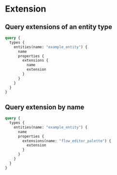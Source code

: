 # Extension

## Query extensions of an entity type

```graphql
query {
  types {
    entities(name: "example_entity") {
      name
      properties {
        extensions {
          name
          extension
        }
      }
    }
  }
}
```

## Query extension by name

```graphql
query {
  types {
    entities(name: "example_entity") {
      name
      properties {
        extensions(name: "flow_editor_palette") {
          extension
        }
      }
    }
  }
}
```
